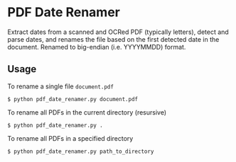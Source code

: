 # PDF Date Renamer
Extract dates from a scanned and OCRed PDF (typically letters), detect and parse dates, and renames the file based on the first detected date in the document. Renamed to big-endian (i.e. YYYYMMDD) format.

## Usage
To rename a single file `document.pdf`
```console
$ python pdf_date_renamer.py document.pdf
```

To rename all PDFs in the current directory (resursive)
```console
$ python pdf_date_renamer.py .
```

To rename all PDFs in a specified directory
```console
$ python pdf_date_renamer.py path_to_directory
```
